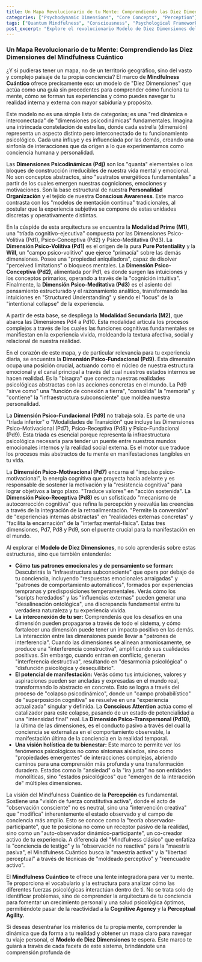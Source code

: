 ```yaml
---
title: Un Mapa Revolucionario de tu Mente: Comprendiendo las Diez Dimensiones del Mindfulness Cuántico
categories: ["Psychodynamic Dimensions", "Core Concepts", "Perception"]
tags: ["Quantum Mindfulness", "Consciousness", "Psychological Framework", "Self-discovery", "Mental Well-being", "Inner World", "Psychodynamic Dimensions", "Perceptual Freedom", "Mind Mapping"]
post_excerpt: "Explore el revolucionario Modelo de Diez Dimensiones del Mindfulness Cuántico, un mapa sin precedentes para comprender el vasto paisaje de su propia conciencia. Este artículo profundiza en cómo estas interconectadas dimensiones psicodinámicas dan forma a su realidad interna y externa, ofreciendo un camino hacia una mayor autoconciencia y manifestación intencional."
---
```


### Un Mapa Revolucionario de tu Mente: Comprendiendo las Diez Dimensiones del Mindfulness Cuántico

¿Y si pudieras tener un mapa, no de un territorio geográfico, sino del vasto y complejo paisaje de tu propia conciencia? El marco de **Mindfulness Cuántico** ofrece precisamente eso: un modelo de "Diez Dimensiones" que actúa como una guía sin precedentes para comprender cómo funciona tu mente, cómo se forman tus experiencias y cómo puedes navegar tu realidad interna y externa con mayor sabiduría y propósito.

Este modelo no es una simple lista de categorías; es una "red dinámica e interconectada" de "dimensiones psicodinámicas" fundamentales. Imagina una intrincada constelación de estrellas, donde cada estrella (dimensión) representa un aspecto distinto pero interconectado de tu funcionamiento psicológico. Cada una influye y es influenciada por las demás, creando una sinfonía de interacciones que da origen a lo que experimentamos como conciencia humana y personalidad.

Las **Dimensiones Psicodinámicas (Pdj)** son los "quanta" elementales o los bloques de construcción irreducibles de nuestra vida mental y emocional. No son conceptos abstractos, sino "sustratos energéticos fundamentales" a partir de los cuales emergen nuestras cogniciones, emociones y motivaciones. Son la base estructural de nuestra **Personalidad Organización** y el tejido de nuestra **Conscious Awareness**. Este marco contrasta con los "modelos de mentación continua" tradicionales, al postular que la experiencia subjetiva se compone de estas unidades discretas y operativamente distintas.

En la cúspide de esta arquitectura se encuentra la **Modalidad Prime (M1)**, una "tríada cognitivo-ejecutiva" compuesta por las Dimensiones Psico-Volitiva (Pd1), Psico-Conceptiva (Pd2) y Psico-Meditativa (Pd3). La **Dimensión Psico-Volitiva (Pd1)** es el origen de la pura **Pure Potentiality** y la **Will**, un "campo psico-volitivo" que ejerce "primacía" sobre las demás dimensiones. Posee una "propiedad aniquiladora", capaz de disolver "perceived limitations" o bloqueos mentales. La **Dimensión Psico-Conceptiva (Pd2)**, alimentada por Pd1, es donde surgen las intuiciones y los conceptos primarios, operando a través de la "cognición intuitiva". Finalmente, la **Dimensión Psico-Meditativa (Pd3)** es el asiento del pensamiento estructurado y el razonamiento analítico, transformando las intuiciones en "Structured Understanding" y siendo el "locus" de la "intentional collapse" de la experiencia.

A partir de esta base, se despliega la **Modalidad Secundaria (M2)**, que abarca las Dimensiones Pd4 a Pd10. Esta modalidad articula los procesos complejos a través de los cuales las funciones cognitivas fundamentales se manifiestan en la experiencia vivida, moldeando la textura afectiva, social y relacional de nuestra realidad.

En el corazón de este mapa, y de particular relevancia para tu experiencia diaria, se encuentra la **Dimensión Psico-Fundacional (Pd9)**. Esta dimensión ocupa una posición crucial, actuando como el núcleo de nuestra estructura emocional y el canal principal a través del cual nuestros estados internos se hacen realidad. Es la "bisagra" que conecta nuestras realidades psicológicas abstractas con las acciones concretas en el mundo. La Pd9 "sirve como" una "función de conexión a tierra", "consolida" la "memoria" y "contiene" la "infraestructura subconsciente" que moldea nuestra personalidad.

La **Dimensión Psico-Fundacional (Pd9)** no trabaja sola. Es parte de una "tríada inferior" o "Modalidades de Transición" que incluye las Dimensiones Psico-Motivacional (Pd7), Psico-Receptiva (Pd8) y Psico-Fundacional (Pd9). Esta tríada es esencial porque representa la infraestructura psicológica necesaria para tender un puente entre nuestros mundos emocionales internos y la realidad social externa. Es el motor que traduce los procesos más abstractos de tu mente en manifestaciones tangibles en tu vida.

La **Dimensión Psico-Motivacional (Pd7)** encarna el "impulso psico-motivacional", la energía cognitiva que proyecta hacia adelante y es responsable de sostener la motivación y la "resistencia cognitiva" para lograr objetivos a largo plazo. "Traduce valores" en "acción sostenida". La **Dimensión Psico-Receptiva (Pd8)** es un sofisticado "mecanismo de autocorrección cognitiva" que refina la percepción y reevalúa las creencias a través de la integración de la retroalimentación. "Permite la conversión" de "experiencias internas abstractas" en "realidades externas concretas" y "facilita la encarnación" de la "interfaz mental-física". Estas tres dimensiones, Pd7, Pd8 y Pd9, son el puente crucial para la manifestación en el mundo.

Al explorar el **Modelo de Diez Dimensiones**, no solo aprenderás sobre estas estructuras, sino que también entenderás:

*   **Cómo tus patrones emocionales y de pensamiento se forman:** Descubrirás la "infraestructura subconsciente" que opera por debajo de tu conciencia, incluyendo "respuestas emocionales arraigadas" y "patrones de comportamiento automáticos", formados por experiencias tempranas y predisposiciones temperamentales. Verás cómo los "scripts heredados" y las "influencias externas" pueden generar una "desalineación ontológica", una discrepancia fundamental entre tu verdadera naturaleza y tu experiencia vivida.
*   **La interconexión de tu ser:** Comprenderás que los desafíos en una dimensión pueden propagarse a través de todo el sistema, y cómo fortalecer una dimensión puede tener un impacto positivo en las demás. La interacción entre las dimensiones puede llevar a "patrones de interferencia". Cuando las dimensiones se alinean armoniosamente, se produce una "interferencia constructiva", amplificando sus cualidades positivas. Sin embargo, cuando entran en conflicto, generan "interferencia destructiva", resultando en "desarmonía psicológica" o "disfunción psicológica y desequilibrio".
*   **El potencial de manifestación:** Verás cómo tus intuiciones, valores y aspiraciones pueden ser ancladas y expresadas en el mundo real, transformando lo abstracto en concreto. Esto se logra a través del proceso de "colapso psicodinámico", donde un "campo probabilístico" de "superposición cognitiva" se resuelve en una "experiencia actualizada" singular y definida. La **Conscious Attention** actúa como el catalizador para este colapso, pasando de un estado de potencialidad a una "intensidad final" real. La **Dimensión Psico-Transpersonal (Pd10)**, la última de las dimensiones, es el conducto pasivo a través del cual la conciencia se externaliza en el comportamiento observable, la manifestación última de la conciencia en la realidad temporal.
*   **Una visión holística de tu bienestar:** Este marco te permite ver los fenómenos psicológicos no como síntomas aislados, sino como "propiedades emergentes" de interacciones complejas, abriendo caminos para una comprensión más profunda y una transformación duradera. Estados como la "ansiedad" o la "ira justa" no son entidades monolíticas, sino "estados psicológicos" que "emergen de la interacción de" múltiples dimensiones.

La visión del Mindfulness Cuántico de la **Percepción** es fundamental. Sostiene una "visión de fuerza constitutiva activa", donde el acto de "observación consciente" no es neutral, sino una "intervención creativa" que "modifica" inherentemente el estado observado y el campo de conciencia más amplio. Esto se conoce como la "teoría observador-participante", que te posiciona no como un receptor pasivo de la realidad, sino como un "auto-observador dinámico-participante", un co-creador activo de tu experiencia. A diferencia del "Mindfulness clásico" que enfatiza la "conciencia de testigo" y la "observación no reactiva" para la "maestría pasiva", el Mindfulness Cuántico busca la "maestría activa" y la "libertad perceptual" a través de técnicas de "moldeado perceptivo" y "reencuadre activo".

El **Mindfulness Cuántico** te ofrece una lente integradora para ver tu mente. Te proporciona el vocabulario y la estructura para analizar cómo las diferentes fuerzas psicológicas interactúan dentro de ti. No se trata solo de identificar problemas, sino de comprender la arquitectura de tu conciencia para fomentar un crecimiento personal y una salud psicológica óptimos, permitiéndote pasar de la reactividad a la **Cognitive Agency** y la **Perceptual Agility**.

Si deseas desentrañar los misterios de tu propia mente, comprender la dinámica que da forma a tu realidad y obtener un mapa claro para navegar tu viaje personal, el **Modelo de Diez Dimensiones** te espera. Este marco te guiará a través de cada faceta de este sistema, brindándote una comprensión profunda de